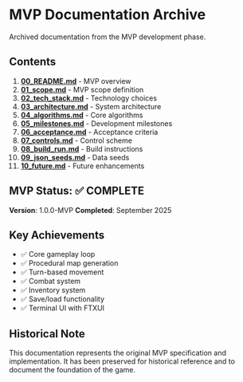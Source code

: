 # MVP Documentation Archive

Archived documentation from the MVP development phase.

## Contents

1. **[00_README.md](00_README.md)** - MVP overview
2. **[01_scope.md](01_scope.md)** - MVP scope definition
3. **[02_tech_stack.md](02_tech_stack.md)** - Technology choices
4. **[03_architecture.md](03_architecture.md)** - System architecture
5. **[04_algorithms.md](04_algorithms.md)** - Core algorithms
6. **[05_milestones.md](05_milestones.md)** - Development milestones
7. **[06_acceptance.md](06_acceptance.md)** - Acceptance criteria
8. **[07_controls.md](07_controls.md)** - Control scheme
9. **[08_build_run.md](08_build_run.md)** - Build instructions
10. **[09_json_seeds.md](09_json_seeds.md)** - Data seeds
11. **[10_future.md](10_future.md)** - Future enhancements

## MVP Status: ✅ COMPLETE

**Version**: 1.0.0-MVP
**Completed**: September 2025

## Key Achievements

- ✅ Core gameplay loop
- ✅ Procedural map generation
- ✅ Turn-based movement
- ✅ Combat system
- ✅ Inventory system
- ✅ Save/load functionality
- ✅ Terminal UI with FTXUI

## Historical Note

This documentation represents the original MVP specification and implementation. It has been preserved for historical reference and to document the foundation of the game.